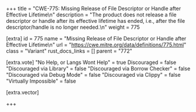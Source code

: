 +++
title = "CWE-775: Missing Release of File Descriptor or Handle after Effective Lifetime\n"
description = "The product does not release a file descriptor or handle after its effective lifetime has ended, i.e., after the file descriptor/handle is no longer needed.\n"
weight = 775

[extra]
id = 775
name = "Missing Release of File Descriptor or Handle after Effective Lifetime\n"
url = "https://cwe.mitre.org/data/definitions/775.html"
class = "Variant"
rust_docs_links = []
parent = "772"

[extra.vote]
"No Help, or Langs Wont Help" = true
Discouraged = false
"Discouraged via Library" = false
"Discouraged via Borrow Checker" = false
"Discouraged via Debug Mode" = false
"Discouraged via Clippy" = false
"Virtually Impossible" = false

[extra.vector]

+++